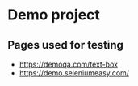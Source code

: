 # Demo project
## Pages used for testing
- https://demoqa.com/text-box
- https://demo.seleniumeasy.com/